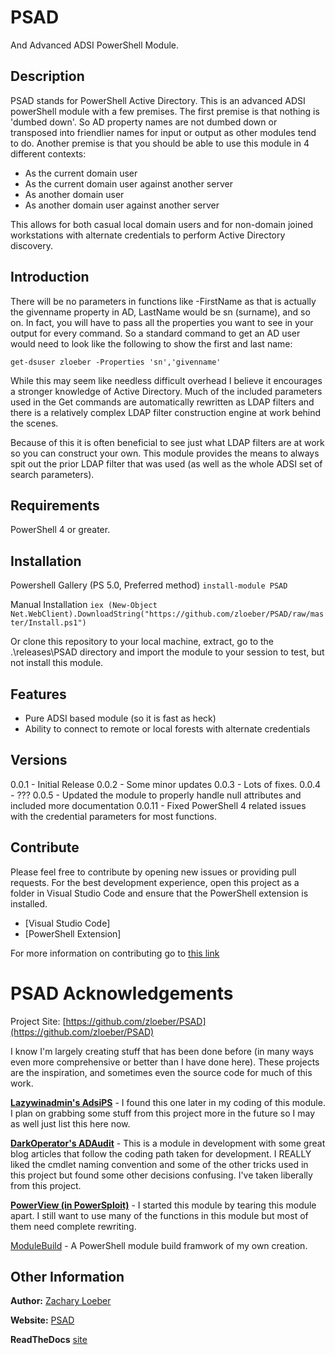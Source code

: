 # PSAD

And Advanced ADSI PowerShell Module.

## Description

PSAD stands for PowerShell Active Directory. This is an advanced ADSI powerShell module with a few premises. The first premise is that nothing is 'dumbed down'. So AD property names are not dumbed down or transposed into friendlier names for input or output as other modules tend to do. Another premise is that you should be able to use this module in 4 different contexts:
- As the current domain user
- As the current domain user against another server
- As another domain user
- As another domain user against another server

This allows for both casual local domain users and for non-domain joined workstations with alternate credentials to perform Active Directory discovery.

## Introduction

There will be no parameters in functions like -FirstName as that is actually the givenname property in AD, LastName would be sn (surname), and so on. In fact, you will have to pass all the properties you want to see in your output for every command. So a standard command to get an AD user would need to look like the following to show the first and last name:

```
get-dsuser zloeber -Properties 'sn','givenname'
```

While this may seem like needless difficult overhead I believe it encourages a stronger knowledge of Active Directory. Much of the included parameters used in the Get commands are automatically rewritten as LDAP filters and there is a relatively complex LDAP filter construction engine at work behind the scenes.

Because of this it is often beneficial to see just what LDAP filters are at work so you can construct your own. This module provides the means to always spit out the prior LDAP filter that was used (as well as the whole ADSI set of search parameters).

## Requirements
PowerShell 4 or greater.

## Installation

Powershell Gallery (PS 5.0, Preferred method)
`install-module PSAD`

Manual Installation
`iex (New-Object Net.WebClient).DownloadString("https://github.com/zloeber/PSAD/raw/master/Install.ps1")`

Or clone this repository to your local machine, extract, go to the .\releases\PSAD directory
and import the module to your session to test, but not install this module.

## Features

- Pure ADSI based module (so it is fast as heck)
- Ability to connect to remote or local forests with alternate credentials

## Versions

0.0.1 - Initial Release
0.0.2 - Some minor updates
0.0.3 - Lots of fixes.
0.0.4 - ???
0.0.5 - Updated the module to properly handle null attributes and included more documentation
0.0.11 - Fixed PowerShell 4 related issues with the credential parameters for most functions.

## Contribute

Please feel free to contribute by opening new issues or providing pull requests.
For the best development experience, open this project as a folder in Visual
Studio Code and ensure that the PowerShell extension is installed.

* [Visual Studio Code]
* [PowerShell Extension]

For more information on contributing go to [this link](docs/Contributing.md)

# PSAD Acknowledgements

Project Site: [https://github.com/zloeber/PSAD](https://github.com/zloeber/PSAD)

I know I'm largely creating stuff that has been done before (in many ways even more comprehensive or better than I have done here). These projects are the inspiration, and sometimes even the source code for much of this work.

**[Lazywinadmin's AdsiPS](https://github.com/lazywinadmin/AdsiPS)** -
I found this one later in my coding of this module. I plan on grabbing some stuff from this project more in the future so I may as well just list this here now.

**[DarkOperator's ADAudit](https://github.com/darkoperator/ADAudit/tree/dev)** -
This is a module in development with some great blog articles that follow the coding path taken for development. I REALLY liked the cmdlet naming convention
and some of the other tricks used in this project but found some other decisions confusing. I've taken liberally from this project.

**[PowerView (in PowerSploit)](https://github.com/PowerShellMafia/PowerSploit/tree/master/Recon)** -
I started this module by tearing this module apart. I still want to use many of the functions in this module but most of them need complete rewriting.

[ModuleBuild](https://github.com/zloeber/ModuleBuild) - A PowerShell module build framwork of my own creation.

## Other Information

**Author:** [Zachary Loeber](https://www.the-little-things.net)

**Website:** [PSAD](https://github.com/zloeber/PSAD)

**ReadTheDocs** [site](https://psad.readthedocs.io/en/latest)
